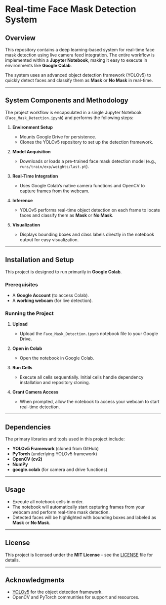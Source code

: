 # Real-time Face Mask Detection System 

## Overview

This repository contains a deep learning-based system for real-time face mask detection using live camera feed integration. The entire workflow is implemented within a **Jupyter Notebook**, making it easy to execute in environments like **Google Colab**.

The system uses an advanced object detection framework (YOLOv5) to quickly detect faces and classify them as **Mask** or **No Mask** in real-time.

---

## System Components and Methodology

The project workflow is encapsulated in a single Jupyter Notebook (`Face_Mask_Detection.ipynb`) and performs the following steps:

1. **Environment Setup**  
   - Mounts Google Drive for persistence.  
   - Clones the YOLOv5 repository to set up the detection framework.  

2. **Model Acquisition**  
   - Downloads or loads a pre-trained face mask detection model (e.g., `runs/train/exp/weights/last.pt`).  

3. **Real-Time Integration**  
   - Uses Google Colab’s native camera functions and OpenCV to capture frames from the webcam.  

4. **Inference**  
   - YOLOv5 performs real-time object detection on each frame to locate faces and classify them as **Mask** or **No Mask**.  

5. **Visualization**  
   - Displays bounding boxes and class labels directly in the notebook output for easy visualization.

---

## Installation and Setup

This project is designed to run primarily in **Google Colab**.

### Prerequisites

- A **Google Account** (to access Colab).  
- A **working webcam** (for live detection).  

### Running the Project

1. **Upload**  
   - Upload the `Face_Mask_Detection.ipynb` notebook file to your Google Drive.  

2. **Open in Colab**  
   - Open the notebook in Google Colab.  

3. **Run Cells**  
   - Execute all cells sequentially. Initial cells handle dependency installation and repository cloning.  

4. **Grant Camera Access**  
   - When prompted, allow the notebook to access your webcam to start real-time detection.  

---

## Dependencies

The primary libraries and tools used in this project include:

- **YOLOv5 Framework** (cloned from GitHub)  
- **PyTorch** (underlying YOLOv5 framework)  
- **OpenCV (cv2)**  
- **NumPy**  
- **google.colab** (for camera and drive functions)  

---

## Usage

- Execute all notebook cells in order.  
- The notebook will automatically start capturing frames from your webcam and perform real-time mask detection.  
- Detected faces will be highlighted with bounding boxes and labeled as **Mask** or **No Mask**.  

---

## License

This project is licensed under the **MIT License** - see the [LICENSE](LICENSE) file for details.

---

## Acknowledgments

- [YOLOv5](https://github.com/ultralytics/yolov5) for the object detection framework.  
- OpenCV and PyTorch communities for support and resources.  
